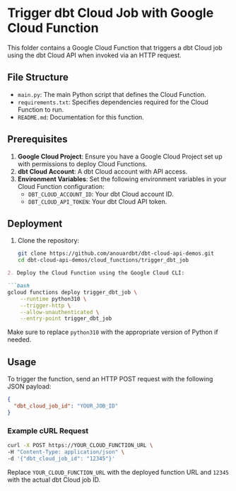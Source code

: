 # Trigger dbt Cloud Job with Google Cloud Function

This folder contains a Google Cloud Function that triggers a dbt Cloud job using the dbt Cloud API when invoked via an HTTP request.

## File Structure

- `main.py`: The main Python script that defines the Cloud Function.
- `requirements.txt`: Specifies dependencies required for the Cloud Function to run.
- `README.md`: Documentation for this function.

## Prerequisites

1. **Google Cloud Project**: Ensure you have a Google Cloud Project set up with permissions to deploy Cloud Functions.
2. **dbt Cloud Account**: A dbt Cloud account with API access.
3. **Environment Variables**: Set the following environment variables in your Cloud Function configuration:
   - `DBT_CLOUD_ACCOUNT_ID`: Your dbt Cloud account ID.
   - `DBT_CLOUD_API_TOKEN`: Your dbt Cloud API token.

## Deployment

1. Clone the repository:
   ```bash
   git clone https://github.com/anouardbt/dbt-cloud-api-demos.git
   cd dbt-cloud-api-demos/cloud_functions/trigger_dbt_job

```md
2. Deploy the Cloud Function using the Google Cloud CLI:

```bash
gcloud functions deploy trigger_dbt_job \
    --runtime python310 \
    --trigger-http \
    --allow-unauthenticated \
    --entry-point trigger_dbt_job
```

Make sure to replace `python310` with the appropriate version of Python if needed.

## Usage

To trigger the function, send an HTTP POST request with the following JSON payload:

```json
{
  "dbt_cloud_job_id": "YOUR_JOB_ID"
}
```

### Example cURL Request

```bash
curl -X POST https://YOUR_CLOUD_FUNCTION_URL \
-H "Content-Type: application/json" \
-d '{"dbt_cloud_job_id": "12345"}'
```

Replace `YOUR_CLOUD_FUNCTION_URL` with the deployed function URL and `12345` with the actual dbt Cloud job ID.
```